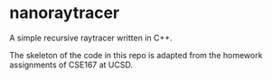 # nanoraytracer

A simple recursive raytracer written in C++.



The skeleton of the code in this repo is adapted from the homework assignments of CSE167 at UCSD.
